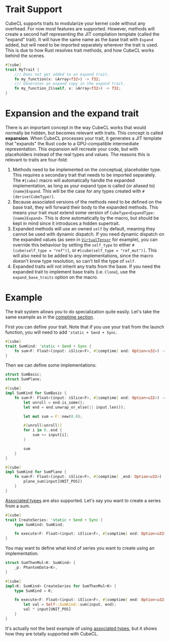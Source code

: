 # Trait Support

CubeCL supports traits to modularize your kernel code without any overhead. For now most features
are supported. However, methods will create a second half representing the JIT compilation template
(called the "expand" trait). It will have the same name as the base trait with `Expand` added, but
will need to be imported separately wherever the trait is used. This is due to how Rust resolves
trait methods, and how CubeCL works behind the scenes.

```rust
#[cube]
trait MyTrait {
    /// Does not get added to an expand trait.
    fn my_function(x: &Array<f32>) -> f32;
    /// Generates an expand copy in the expand trait.
    fn my_function_2(&self, x: &Array<f32>) -> f32;
}
```

# Expansion and the expand trait

There is an important concept in the way CubeCL works that would normally be hidden, but becomes
relevant with traits. This concept is called **expansion**. When CubeCL processes your trait, it
generates a JIT template that "expands" the Rust code to a GPU-compatible intermediate
representation. This expansion will recreate your code, but with placeholders instead of the real
types and values. The reasons this is relevant to traits are four-fold:

1. Methods need to be implemented on the conceptual, placeholder type. This requires a secondary
   trait that needs to be imported separately. The `#[cube]` macro will automatically handle the
   expanded implementation, as long as your expand type is called (or aliased to) `{name}Expand`.
   This will be the case for any types created with `#[derive(CubeType)]`.
2. Because associated versions of the methods need to be defined on the base trait, they will
   forward their body to the expanded methods. This means your trait _must_ extend some version of
   `CubeType<ExpandType: {name}Expand>`. This is done automatically by the macro, but should be kept
   in mind since it introduces a hidden supertrait.
3. Expanded methods will use an owned `self` by default, meaning they cannot be used with dynamic
   dispatch. If you need dynamic dispatch on the expanded values (as seen in
   [`VirtualTensor`](https://docs.rs/cubecl-std/latest/cubecl_std/tensor/virtual/struct.VirtualTensor.html)
   for example), you can override this behaviour by setting the `self_type` to either
   `#[cube(self_type = "ref")]`, or `#[cube(self_type = "ref_mut")]`. This will also need to be
   added to any implementations, since the macro doesn't know type resolution, so can't tell the
   type of `self`.
4. Expanded traits will not inherit any traits from the base. If you need the expanded trait to
   implement base traits (i.e. `Clone`), use the `expand_base_traits` option on the macro.

# Example

The trait system allows you to do specialization quite easily. Let's take the same example as in the
[comptime section](../core-features/comptime.md).

First you can define your trait. Note that if you use your trait from the launch function, you will
need to add `'static + Send + Sync`.

```rust
#[cube]
trait SumKind: 'static + Send + Sync {
    fn sum<F: Float>(input: &Slice<F>, #[comptime] end: Option<u32>) -> F;
}
```

Then we can define some implementations:

```rust
struct SumBasic;
struct SumPlane;

#[cube]
impl SumKind for SumBasic {
    fn sum<F: Float>(input: &Slice<F>, #[comptime] end: Option<u32>) -> F {
        let unroll = end.is_some();
        let end = end.unwrap_or_else(|| input.len());

        let mut sum = F::new(0.0);

        #[unroll(unroll)]
        for i in 0..end {
            sum += input[i];
        }

        sum
    }
}

#[cube]
impl SumKind for SumPlane {
    fn sum<F: Float>(input: &Slice<F>, #[comptime] _end: Option<u32>) -> F {
        plane_sum(input[UNIT_POS])
    }
}
```

[Associated types](https://doc.rust-lang.org/book/ch20-02-advanced-traits.html#specifying-placeholder-types-in-trait-definitions-with-associated-types)
are also supported. Let's say you want to create a series from a sum.

```rust
#[cube]
trait CreateSeries: 'static + Send + Sync {
    type SumKind: SumKind;

    fn execute<F: Float>(input: &Slice<F>, #[comptime] end: Option<u32>) -> F;
}
```

You may want to define what kind of series you want to create using an implementation.

```rust
struct SumThenMul<K: SumKind> {
    _p: PhantomData<K>,
}

#[cube]
impl<K: SumKind> CreateSeries for SumThenMul<K> {
    type SumKind = K;

    fn execute<F: Float>(input: &Slice<F>, #[comptime] end: Option<u32>) -> F {
        let val = Self::SumKind::sum(input, end);
        val * input[UNIT_POS]
    }
}
```

It's actually not the best example of using
[associated types](https://doc.rust-lang.org/book/ch20-02-advanced-traits.html#specifying-placeholder-types-in-trait-definitions-with-associated-types),
but it shows how they are totally supported with CubeCL.
